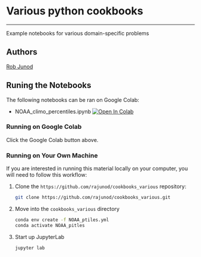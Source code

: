 # Various python cookbooks
___

Example notebooks for various domain-specific problems

## Authors
[Rob Junod](https://github.com/rajunod)

## Runing the Notebooks

The following notebooks can be ran on Google Colab:

- NOAA_climo_percentiles.ipynb [![Open In Colab](https://colab.research.google.com/assets/colab-badge.svg)](https://colab.research.google.com/github/rajunod/cookbooks_various/blob/main/NOAA_climo_percentiles.ipynb)

### Running on Google Colab

Click the Google Colab button above.

### Running on Your Own Machine

If you are interested in running this material locally on your computer, you will need to follow this workflow:
1. Clone the `https://github.com/rajunod/cookbooks_various` repository:
   ``` bash
   git clone https://github.com/rajunod/cookbooks_various.git
   ```
1. Move into the `cookbooks_various` directory
   ```bash
   conda env create -f NOAA_ptiles.yml
   conda activate NOAA_pitles
   ```
1. Start up JupyterLab
   ```bash
   jupyter lab
   ```
   
